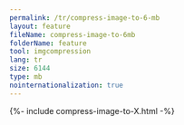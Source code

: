 ```yaml
---
permalink: /tr/compress-image-to-6-mb
layout: feature
fileName: compress-image-to-6mb
folderName: feature
tool: imgcompression
lang: tr
size: 6144
type: mb
nointernationalization: true
---
```

{%- include compress-image-to-X.html -%}
      